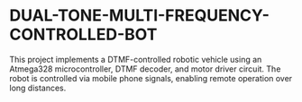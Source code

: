 # DUAL-TONE-MULTI-FREQUENCY-CONTROLLED-BOT
This project implements a DTMF-controlled robotic vehicle using an Atmega328 microcontroller, DTMF decoder, and motor driver circuit. The robot is controlled via mobile phone signals, enabling remote operation over long distances.
